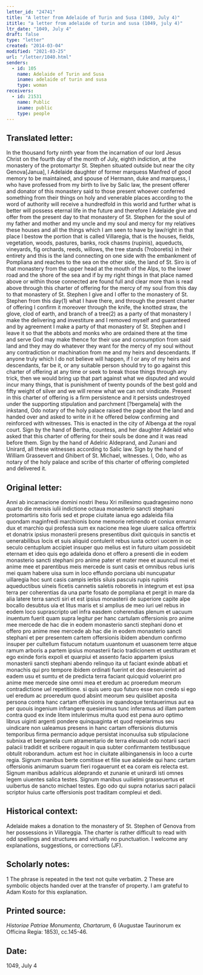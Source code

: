 ```yaml
---
letter_id: "24741"
title: "A letter from Adelaide of Turin and Susa (1049, July 4)"
ititle: "a letter from adelaide of turin and susa (1049, july 4)"
ltr_date: "1049, July 4"
draft: false
type: "letter"
created: "2014-03-04"
modified: "2021-03-25"
url: "/letter/1040.html"
senders:
  - id: 105
    name: Adelaide of Turin and Susa
    iname: adelaide of turin and susa
    type: woman
receivers:
  - id: 21531
    name: Public
    iname: public
    type: people
---
```

<h2> Translated letter:</h2>In the thousand forty ninth year from the incarnation of our lord Jesus Christ on the fourth day of the month of July, eighth indiction, at the monastery of the protomartyr St. Stephen situated outside but near the city Genova[Janua], I Adelaide daughter of former marquess Manfred of good memory to be maintained, and spouse of Hermann,  duke and marquess, I who have professed from my birth to live by Salic law, the present offerer and donator of this monastery said to those present whoever conferred something from their things on holy and venerable places according to the word of authority will receive a hundredfold in this world and further what is better will possess eternal life in the future and therefore I Adelaide give and offer from the present day to that monastery of St. Stephen for the soul of my father and mother and my uncle and my soul and mercy for my relatives these houses and all the things which I am seen to have by law/right in that place I bestow the portion that is called Villaregia, that is the houses, fields, vegetation, woods, pastures, banks, rock chasms (rupinis), aqueducts, vineyards, fig orchards, reeds, willows, the tree stands (?roboretis) in their entirety and this is the land connecting on one side with the embankment of Pompliana and reaches to the sea on the other side, the land of St. Siro is of that monastery from the upper head at the mouth of the Alps, to the lower road and the shore of the sea and if by my right things in that place named above or within those connected are found full and clear more than is read above through this charter of offering for the mercy of my soul from this day to that monastery of St. Stephen I give and I offer to the monastery of St. Stephen from this day(1) what I have there, and through the present charter of offering I confirm it moreover through the knife, the knotted straw, the glove, clod of earth, and branch of a tree(2) as a party of that monastery I make the delivering and investiture and I removed myself and guaranteed and by agreement I make a party of that monastery of St. Stephen and I leave it so that the abbots and monks who are ordained there at the time and serve God may make thence for their use and consumption from said land and they may do whatever they want for the mercy of my soul without any contradiction or machination from me and my heirs and descendants.  If anyone truly which I do not believe will happen, if I or any of my heirs and descendants, far be it,  or any suitable person should try to go against this charter of offering at any time or seek to break those things through any trick, then we would bring up that part against what we disputed and would incur many things, that is punishment of twenty pounds of the best gold and fifty weight of silver and we will renew what we can not vindicate.  Present in this charter of offering is a firm persistence and it persists undestroyed under the supporting stipulation and parchment [?bergamela] with the inkstand, Odo notary of the holy palace raised the page about the land and handed over and asked to write in it he offered below confirming and reinforced with witnesses.  This is enacted in the city of Albenga at the royal court.
Sign by the hand of Bertha, countess, and her daughter Adelaid who asked that this charter of offering for their souls be done and it was read before them.
Sign by the hand of Adelric  Aldeprand, and Zunani and Unirard, all these witnesses according to Salic law.
Sign by the hand of William Grassevert and Ghibert of St. Michael, witnesses.
I, Odo, who as notary of the holy palace and scribe of this charter of offering completed and delivered it.
<h2 class="mt-4"> Original letter:</h2>Anni ab incarnacione domini nostri Ihesu Xri milleximo quadragesimo nono quarto die mensis iulii indictione octaua monasterio sancti stephani protomartiris sito foris sed et prope ciuitate ianua ego adaleida filia quondam maginfredi marchionis bone memorie retinendo et coniux ermanni dux et marchio qui professa sum ex nacione mea lege uiuere salica offertrix et donatrix ipsius monasterii presens presentibus dixit quicquis in sanctis et uenerabilibus locis et suis aliquid contulerit rebus iuxta octori uocem in oc seculo centuplum accipiet insuper quo melius est in futuro uitam possidebit eternam et ideo quis ego adaleida dono et offero a presenti die in eodem monasterio sancti stephani pro anime pater et mater mee et auunculi mei et anime mee et parentibus meis mercede is sunt casis et omnibus rebus iuris mei quam habere uisa sum in loco effundo porciana ubi nuncupatur uillaregia hoc sunt casis campis ierbis siluis pascuis rupis rupinis aqueductibus uineis ficetis cannetis saletis roboretis in integrum et est ipsa terra per coherentias da una parte fosato de pompliana et pergit in mare da alia latere terra sancti siri et est ipsius monasterii de superiore capite alpe bocallo desubtus uia et litus maris et si amplius de meo iuri uel rebus in eodem loco suprascripto uel infra easdem coherendias plenum et uacuum inuentum fuerit quam supra legitur per hanc cartulam offersionis pro anime mee mercede de hac die in eodem monasterio sancti stephani dono et offero pro anime mee mercede ab hac die in eodem monasterio sancti stephani et per presentem cartem offersionis ibidem abendum confirmo insuper per cultellum fistucum notatum uuantonum et uuasonem terre atque ramum arboris a partem ipsius monasterii facio tradicionem et uestituram et ego exinde foris expoli et quarpiui et assento facio appartem ipsius monasterii sancti stephani abendo relinquo ita ut faciant exinde abbati et monachis qui pro tempore ibidem ordinati fuerint et deo deseruierint ad eadem usu et sumtu et de predicta terra faciant quicquid voluerint pro anime mee mercede sine omni mea et eredum ac proeredum meorum contradictione uel repetitione. si quis uero quo futuro esse non credo si ego uel eredum ac proeredum quod absint meorum seu quislibet aposita persona contra hanc cartam offersionis ire quandoque tentauerimus aut ea per quouis ingenium infrangere quesierimus tunc inferamus ad illam partem contra quod ex inde litem intulerimus multa quod est pena auro optimo librus uiginti argenti pondere quinquaginta et quod repeiarimus seu uindicare non ualeamus presens in hanc cartam offersionis diuturnis temporibus firma permancio adque persistat inconuulsa sub stipulacione subnixa et bergamela cum atramentario de terra eleuauit odo notarii sacri palacii tradidit et scribere rogauit in qua subter confirmantem testibusque obtulit roborandum.  actum est hoc in ciuitate alibinganensis in loco a curte regia.
Signum manibus berte comitisse et filie sue adaleide qui hanc cartam offersionis animarum suarum fieri rogauerunt et ea coram eis relecta est.
Signum manibus adalricus aldeprando et zunanie et unirardi isti omnes legem uiuentes salica testes.
Signum manibus uuilielmi grasseuertus et uuibertus de sancto michael testes.
Ego odo qui supra notarius sacri palacii scriptor huius carte offersionis post traditam compleui et dedi.
<h2 class="mt-4"> Historical context:</h2>Adelaide makes a donation to the monastery of St. Stephen of Genova from her possessions in Villareggia.  The charter is rather difficult to read with odd spellings and structures and virtually no punctuation.  I welcome any explanations, suggestions, or corrections (JF).
<h2 class="mt-4"> Scholarly notes:</h2>1 The phrase is repeated in the text not quite verbatim.
2 These are symbolic objects handed over at the transfer of property.  I am grateful to Adam Kosto for this explanation.
<h2 class="mt-4"> Printed source:</h2><p><em>Historiae Patriae Monumenta, Chartarum</em>, 6 (Augustae Taurinorum ex Officina Regia: 1853), cc.145-46.</p><h2 class="mt-4"> Date:</h2>1049, July 4